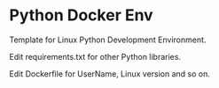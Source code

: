 # Python Docker Env

Template for Linux Python Development Environment.

Edit requirements.txt for other Python libraries.

Edit Dockerfile for UserName, Linux version and so on.
